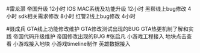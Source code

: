 #雷龙灏 
帝国升级 12小时
IOS MAC系统及功能升级 12小时
黑帮线上bug修改  4小时
sdk相关需求修改  8小时
红警2线上bug修改  4小时

#聂成兵 
GTA线上功能修改维护
GTA修改测试出现的BUG
GTA热更机制了解和实践
帝国代码升级维护
帝国修改出现的BUG
#张启凡 
小游戏工程接入
地块点击查看
小游戏接入地块
小游戏timeline制作
英雄数据接入